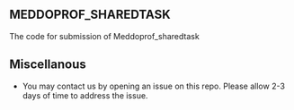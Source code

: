 ## MEDDOPROF_SHAREDTASK
The code for submission of Meddoprof_sharedtask 

## Miscellanous
- You may contact us by opening an issue on this repo. Please allow 2-3 days of time to address the issue.


